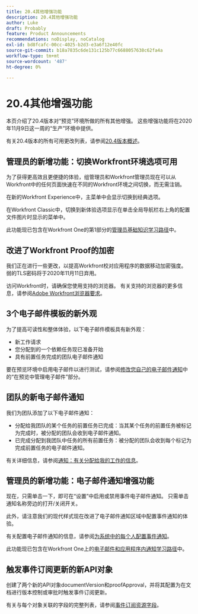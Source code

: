 ```yaml
---
title: 20.4其他增强功能
description: 20.4其他增强功能
author: Luke
draft: Probably
feature: Product Announcements
recommendations: noDisplay, noCatalog
exl-id: bd8fcafc-00cc-4025-b2d3-e3a6f12e40fc
source-git-commit: b18a7835c6de131c125b77c6688057638c62fa4a
workflow-type: tm+mt
source-wordcount: '487'
ht-degree: 0%

---
```


# 20.4其他增强功能

本页介绍了20.4版本对“预览”环境所做的所有其他增强。 这些增强功能将在2020年11月9日这一周的“生产”环境中提供。

有关20.4版本的所有可用更改列表，请参阅[20.4版本概述](../../../product-announcements/product-releases/20.4-release-activity/20-4-release-overview.md)。

## 管理员的新增功能：切换Workfront环境选项可用

为了获得更高效且更便捷的体验，组管理员和Workfront管理员现在可以从Workfront中的任何页面快速在不同的Workfront环境之间切换，而无需注销。

在新的Workfront Experience中，主菜单中会显示切换到经典选项。

在Workfront Classic中，切换到新体验选项显示在单击全局导航栏右上角的配置文件图片时显示的菜单中。

此功能现已包含在Workfront One的第1部分的[管理员基础知识学习路径](https://experienceleague.adobe.com/zh-hans/docs/workfront-learn/tutorials-workfront/home)中。

## 改进了Workfront Proof的加密

我们正在进行一些更改，以提高Workfront校对应用程序的数据移动加密强度。 弱的TLS密码将于2020年11月11日弃用。

访问Workfront时，请确保您使用支持的浏览器。 有关支持的浏览器的更多信息，请参阅[Adobe Workfront浏览器要求](../../../workfront-basics/workfront-browser-requirements.md)。

## 3个电子邮件模板的新外观

为了提高可读性和整体体验，以下电子邮件模板具有新外观：

* 新工作请求
* 您分配到的一个依赖任务现已准备开始
* 具有前置任务完成的团队电子邮件通知

要在预览环境中启用电子邮件以进行测试，请参阅[修改您自己的电子邮件通知](../../../workfront-basics/using-notifications/activate-or-deactivate-your-own-event-notifications.md)中的“在预览中管理电子邮件”部分。

## 团队的新电子邮件通知

我们为团队添加了以下电子邮件通知：

* 分配给我团队的某个任务的前置任务已完成：当其某个任务的前置任务被标记为完成时，被分配的团队会收到电子邮件通知。
* 已完成分配到我团队中任务的所有前置任务：被分配的团队会收到每个标记为完成前置任务的电子邮件通知。

有关详细信息，请参阅[通知：有关分配给我的工作的信息](../../../workfront-basics/using-notifications/notifications-information-about-work-assigned-to-me.md)。

## 管理员的新增功能：电子邮件通知增强功能

现在，只需单击一下，即可在“设置”中启用或禁用事件电子邮件通知。 只需单击通知名称旁边的打开/关闭开关。

此外，请注意我们的现代样式现在改进了电子邮件通知区域中配置事件通知的体验。

有关配置电子邮件通知的信息，请参阅[为系统中的每个人配置事件通知](../../../administration-and-setup/manage-workfront/emails/configure-event-notifications-for-everyone-in-the-system.md)。

此功能现已包含在Workfront One上的[电子邮件和应用程序内通知学习路径](https://experienceleague.adobe.com/zh-hans/docs/workfront-learn/tutorials-workfront/home)中。

## 触发事件订阅更新的新API对象

创建了两个新的API对象documentVersion和proofApproval，并将其配置为在文档进行版本控制或审批时触发事件订阅更新。

有关与每个对象关联的字段的完整列表，请参阅[事件订阅资源字段](../../../wf-api/api/event-sub-resource-fields.md)。

